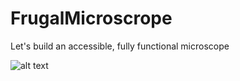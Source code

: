 # FrugalMicroscrope
Let's build an accessible, fully functional microscope

![alt text](https://github.com/MakerLabCRI/FrugalMicroscrope/blob/master/Images/Doc.jpg)
